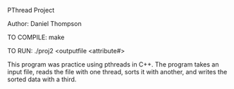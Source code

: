 PThread Project

Author: Daniel Thompson

TO COMPILE: make

TO RUN: ./proj2 <inputfile> <outputfile <keyword> <minsizeForSorting> <attribute#>

This program was practice using pthreads in C++. The program takes an input file, reads the file with one thread, sorts it with another, and writes the sorted data with a third.
